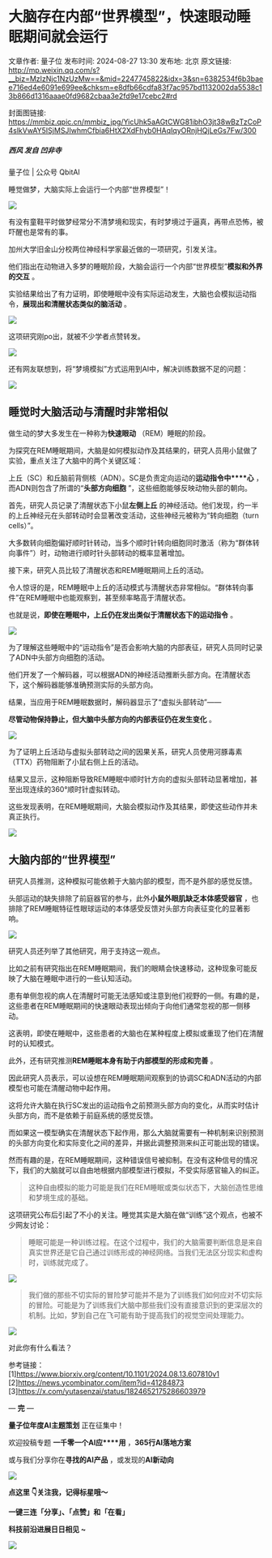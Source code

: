 # 大脑存在内部“世界模型”，快速眼动睡眠期间就会运行

文章作者: 量子位
发布时间: 2024-08-27 13:30
发布地: 北京
原文链接: http://mp.weixin.qq.com/s?__biz=MzIzNjc1NzUzMw==&mid=2247745822&idx=3&sn=6382534f6b3baee716ed4e6091e699ee&chksm=e8dfb66cdfa83f7ac957bd1132002da5538c13b866d1316aaae0fd9682cbaa3e2fd9e17cebc2#rd

封面图链接: https://mmbiz.qpic.cn/mmbiz_jpg/YicUhk5aAGtCWG81ibhO3jt38wBzTzCoP4slkVwAY5ISjMSJIwhmCfbia6HtX2XdFhyb0HAqIqyORnjHQjLeGs7Fw/300

##### 西风 发自 凹非寺  
量子位 | 公众号 QbitAI

睡觉做梦，大脑实际上会运行一个内部“世界模型”！

![](https://mmbiz.qpic.cn/mmbiz_png/YicUhk5aAGtCWG81ibhO3jt38wBzTzCoP4dyCSnkLiby1zSfGJcG0zPFicVzIfgLGvt4Qf6eueBUOXnn3kW0kUVb9Q/640?wx_fmt=png&from=appmsg)

有没有童鞋平时做梦经常分不清梦境和现实，有时梦境过于逼真，再带点恐怖，被吓醒也是常有的事。

加州大学旧金山分校两位神经科学家最近做的一项研究，引发关注。

他们指出在动物进入多梦的睡眠阶段，大脑会运行一个内部“世界模型”**模拟和外界的交互** 。

实验结果给出了有力证明，即使睡眠中没有实际运动发生，大脑也会模拟运动指令，**展现出和清醒状态类似的脑活动** 。

![](https://mmbiz.qpic.cn/mmbiz_png/YicUhk5aAGtCWG81ibhO3jt38wBzTzCoP4icylv4S9rdmKkoRmq6X79vr08q5psgpYEVfbzf7SbGhJ3XJQOxknAWw/640?wx_fmt=png&from=appmsg)

这项研究刚po出，就被不少学者点赞转发。

![](https://mmbiz.qpic.cn/mmbiz_png/YicUhk5aAGtCWG81ibhO3jt38wBzTzCoP4AR0f9ic0gjicrZWSHicnnw6bq5Snyluib6xibUX3sNNOOEXUdap1DmPJLEw/640?wx_fmt=png&from=appmsg)

还有网友联想到，将“梦境模拟”方式运用到AI中，解决训练数据不足的问题：

![](https://mmbiz.qpic.cn/mmbiz_png/YicUhk5aAGtCWG81ibhO3jt38wBzTzCoP4oJhd8CHsvpSO9UYa8PefoUjr2JBiaiaVE4rMBkFEtCrVXYqVAJlMn2wg/640?wx_fmt=png&from=appmsg)

## 睡觉时大脑活动与清醒时非常相似

做生动的梦大多发生在一种称为**快速眼动** （REM）睡眠的阶段。

为探究在REM睡眠期间，大脑是如何模拟动作及其结果的，研究人员用小鼠做了实验，重点关注了大脑中的两个关键区域：

上丘（SC）和丘脑前背侧核（ADN）。SC是负责定向运动的**运动指令中****心** ，而ADN则包含了所谓的“**头部方向细胞**
”，这些细胞能够反映动物头部的朝向。

首先，研究人员记录了清醒状态下小鼠**左侧上丘** 的神经活动。他们发现，约一半的上丘神经元在头部转动时会显著改变活动，这些神经元被称为“转向细胞（turn
cells）”。

大多数转向细胞偏好顺时针转动，当多个顺时针转向细胞同时激活（称为“群体转向事件”）时，动物进行顺时针头部转动的概率显著增加。

接下来，研究人员比较了清醒状态和REM睡眠期间上丘的活动。

令人惊讶的是，REM睡眠中上丘的活动模式与清醒状态非常相似。“群体转向事件”在REM睡眠中也能观察到，甚至频率略高于清醒状态。

也就是说，**即使在睡眠中，上丘仍在发出类似于清醒状态下的运动指令** 。

![](https://mmbiz.qpic.cn/mmbiz_png/YicUhk5aAGtCWG81ibhO3jt38wBzTzCoP4Txps29TgJqWldky8eFy7icHXCo2OyGibrQaL4iaFDe4EBJ4lQFcb6YW6w/640?wx_fmt=png&from=appmsg)

为了理解这些睡眠中的“运动指令”是否会影响大脑的内部表征，研究人员同时记录了ADN中头部方向细胞的活动。

他们开发了一个解码器，可以根据ADN的神经活动推断头部方向。在清醒状态下，这个解码器能够准确预测实际的头部方向。

结果，当应用于REM睡眠数据时，解码器显示了“虚拟头部转动”——

**尽管动物保持静止，但大脑中头部方向的内部表征仍在发生变化** 。

![](https://mmbiz.qpic.cn/mmbiz_png/YicUhk5aAGtCWG81ibhO3jt38wBzTzCoP4QDtUf3w5BOSjicicJ7diafnd4Y0klUnnibiaDNT99gCMyBHZosfLcDLlnRQ/640?wx_fmt=png&from=appmsg)

为了证明上丘活动与虚拟头部转动之间的因果关系，研究人员使用河豚毒素（TTX）药物阻断了小鼠右侧上丘的活动。

结果又显示，这种阻断导致REM睡眠中顺时针方向的虚拟头部转动显著增加，甚至出现连续的360°顺时针虚拟转动。

这些发现表明，在REM睡眠期间，大脑会模拟动作及其结果，即使这些动作并未真正执行。

![](https://mmbiz.qpic.cn/mmbiz_png/YicUhk5aAGtCWG81ibhO3jt38wBzTzCoP4p8o0r1MxbB2rLfsX3j4UjhLCbBHImf2g9MBYcAIn2vjwh08PgDD7bQ/640?wx_fmt=png&from=appmsg)

## 大脑内部的“世界模型”

研究人员推测，这种模拟可能依赖于大脑内部的模型，而不是外部的感觉反馈。

头部运动的缺失排除了前庭器官的参与，此外**小鼠外眼肌缺乏本体感受器官** ，也排除了REM睡眠特征性眼球运动的本体感受反馈对头部方向表征变化的显著影响。

![](https://mmbiz.qpic.cn/mmbiz_gif/YicUhk5aAGtCWG81ibhO3jt38wBzTzCoP499ltHg1zNDTmUPian4BhpibcTWRRhJWOFM4NzfYpo29pCdicB0tmdbDAA/640?wx_fmt=gif&from=appmsg)

研究人员还列举了其他研究，用于支持这一观点。

比如之前有研究指出在REM睡眠期间，我们的眼睛会快速移动，这种现象可能反映了大脑在睡眠中进行的一些认知活动。

患有单侧忽视的病人在清醒时可能无法感知或注意到他们视野的一侧。有趣的是，这些患者在REM睡眠期间的快速眼动表现出倾向于向他们通常忽视的那一侧移动。

这表明，即使在睡眠中，这些患者的大脑也在某种程度上模拟或重现了他们在清醒时的认知模式。

此外，还有研究推测**REM睡眠本身有助于内部模型的形成和完善** 。

因此研究人员表示，可以设想在REM睡眠期间观察到的协调SC和ADN活动的内部模型也可能在清醒动物中起作用。

这将允许大脑在执行SC发出的运动指令之前预测头部方向的变化，从而实时估计头部方向，而不是依赖于前庭系统的感觉反馈。

而如果这一模型确实在清醒状态下起作用，那么大脑就需要有一种机制来识别预测的头部方向变化和实际变化之间的差异，并据此调整预测来纠正可能出现的错误。

然而有趣的是，在REM睡眠期间，这种错误信号被抑制。在没有这种信号的情况下，我们的大脑就可以自由地根据内部模型进行模拟，不受实际感官输入的纠正。

> 这种自由模拟的能力可能是我们在REM睡眠或类似状态下，大脑创造性思维和梦境生成的基础。

这项研究公布后引起了不小的关注。睡觉其实是大脑在做“训练”这个观点，也被不少网友讨论：

> 睡眠可能是一种训练过程。在这个过程中，我们的大脑需要判断信息是来自真实世界还是它自己通过训练形成的神经网络。当我们无法区分现实和虚构时，训练就完成了。

![](https://mmbiz.qpic.cn/mmbiz_png/YicUhk5aAGtCWG81ibhO3jt38wBzTzCoP4BT4d4v7MR4nC7nyO0qw2BS0SCbgt2ibIpC7Joy1Qkic8icVUXb2WmYc3w/640?wx_fmt=png&from=appmsg)

>
> 我们做的那些不切实际的冒险梦可能并不是为了训练我们如何应对不切实际的冒险。可能是为了训练我们大脑中那些我们没有直接意识到的更深层次的机制。比如，梦到自己在飞可能有助于提高我们的视觉空间处理能力。

![](https://mmbiz.qpic.cn/mmbiz_png/YicUhk5aAGtCWG81ibhO3jt38wBzTzCoP48wnIB43QknKjqYlN77tho57GWEIOEmkZ9fTWoyEqFcpBrO2A0eswsg/640?wx_fmt=png&from=appmsg)

对此你有什么看法？

参考链接：  
[1]https://www.biorxiv.org/content/10.1101/2024.08.13.607810v1  
[2]https://news.ycombinator.com/item?id=41284873  
[3]https://x.com/yutasenzai/status/1824652175286603979

— **完** —

**量子位年度AI主题策划** 正在征集中！

欢迎投稿专题 **一千零一个AI应****用** ，**365行AI落地方案**

或与我们分享你在**寻找的AI产品** ，或发现的**AI新动向**

![](https://mmbiz.qpic.cn/mmbiz_png/YicUhk5aAGtDpTavEwUl8aOlFLGHaPnaKXJcMUeJtGXVLliac6P6XxYHIKhnz0NPUgVvlrXAvJC33ibh8aYDdyudA/640?wx_fmt=png&from=appmsg)

  

**点这里 👇关注我，记得标星哦～**

**一键三连「分享」、「点赞」和「在看」**

**科技前沿进展日日相见 ~**

![](https://mmbiz.qpic.cn/mmbiz_svg/g9RQicMD01M0tYoRQT2cMQRmPS5ZDyrrfzeksiay90KaDzlGBH61icqHxmgFKfvfXtVuwTHV740CDLAaXU1LIfZyoJEpYKcRIiaE/640?wx_fmt=svg)

